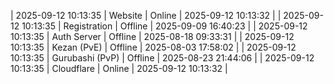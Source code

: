 | 2025-09-12 10:13:35 | Website | Online | 2025-09-12 10:13:32 |
| 2025-09-12 10:13:35 | Registration | Offline | 2025-09-09 16:40:23 |
| 2025-09-12 10:13:35 | Auth Server | Offline | 2025-08-18 09:33:31 |
| 2025-09-12 10:13:35 | Kezan (PvE) | Offline | 2025-08-03 17:58:02 |
| 2025-09-12 10:13:35 | Gurubashi (PvP) | Offline | 2025-08-23 21:44:06 |
| 2025-09-12 10:13:35 | Cloudflare | Online | 2025-09-12 10:13:32 |
